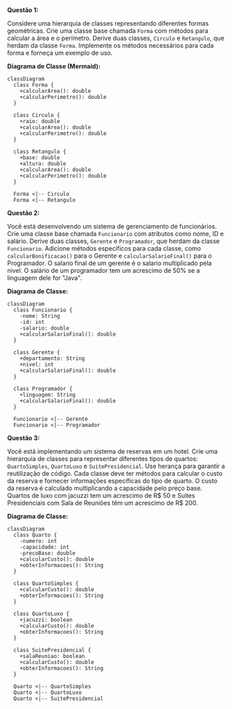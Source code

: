 **Questão 1:**

Considere uma hierarquia de classes representando diferentes formas geométricas. Crie uma classe base chamada `Forma` com métodos para calcular a área e o perímetro. Derive duas classes, `Circulo` e `Retangulo`, que herdam da classe `Forma`. Implemente os métodos necessários para cada forma e forneça um exemplo de uso.

**Diagrama de Classe (Mermaid):**
```mermaid
classDiagram
  class Forma {
    +calcularArea(): double
    +calcularPerimetro(): double
  }

  class Circulo {
    +raio: double
    +calcularArea(): double
    +calcularPerimetro(): double
  }

  class Retangulo {
    +base: double
    +altura: double
    +calcularArea(): double
    +calcularPerimetro(): double
  }

  Forma <|-- Circulo
  Forma <|-- Retangulo
```

**Questão 2:**

Você está desenvolvendo um sistema de gerenciamento de funcionários. Crie uma classe base chamada `Funcionario` com atributos como nome, ID e salário. Derive duas classes, `Gerente` e `Programador`, que herdam da classe `Funcionario`. Adicione métodos específicos para cada classe, como `calcularBonificacao()` para o Gerente e `calcularSalarioFinal()` para o Programador. O salario final de um gerente é o salario multiplicado pela nivel. O salário de um programador tem um acrescimo de 50% se a linguagem dele for "Java".

**Diagrama de Classe:**
```mermaid
classDiagram
  class Funcionario {
    -nome: String
    -id: int
    -salario: double
    +calcularSalarioFinal(): double
  }

  class Gerente {
    +departamento: String
    +nivel: int
    +calcularSalarioFinal(): double
  }

  class Programador {
    +linguagem: String
    +calcularSalarioFinal(): double
  }

  Funcionario <|-- Gerente
  Funcionario <|-- Programador
```

**Questão 3:**

Você está implementando um sistema de reservas em um hotel. Crie uma hierarquia de classes para representar diferentes tipos de quartos: `QuartoSimples`, `QuartoLuxo` e `SuitePresidencial`. Use herança para garantir a reutilização de código. Cada classe deve ter métodos para calcular o custo da reserva e fornecer informações específicas do tipo de quarto. O custo da reserva é calculado multiplicando a capacidade pelo preço base. Quartos de luxo com jacuzzi tem um acrescimo de R\$ 50 e Suites Presidenciais com Sala de Reuniões têm um acrescimo de R\$ 200.

**Diagrama de Classe:**
```mermaid
classDiagram
  class Quarto {
    -numero: int
    -capacidade: int
    -precoBase: double
    +calcularCusto(): double
    +obterInformacoes(): String
  }

  class QuartoSimples {
    +calcularCusto(): double
    +obterInformacoes(): String
  }

  class QuartoLuxo {
    +jacuzzi: boolean
    +calcularCusto(): double
    +obterInformacoes(): String
  }

  class SuitePresidencial {
    +salaReuniao: boolean
    +calcularCusto(): double
    +obterInformacoes(): String
  }

  Quarto <|-- QuartoSimples
  Quarto <|-- QuartoLuxo
  Quarto <|-- SuitePresidencial
```
